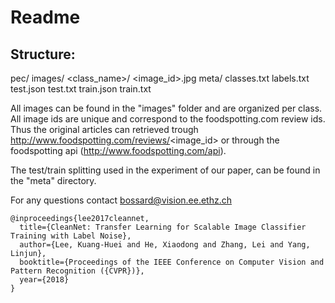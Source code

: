 Readme
=======

Structure:
----------
pec/
    images/
        <class_name>/
            <image_id>.jpg
    meta/
        classes.txt
        labels.txt
        test.json
        test.txt
        train.json
        train.txt

All images can be found in the "images" folder and are organized per class. All
image ids are unique and correspond to the foodspotting.com review ids. Thus
the original articles can retrieved trough
  http://www.foodspotting.com/reviews/<image_id>
or through the foodspotting api (http://www.foodspotting.com/api).

The test/train splitting used in the experiment of our paper, can be found in
the "meta" directory.

For any questions contact bossard@vision.ee.ethz.ch





```
@inproceedings{lee2017cleannet,
  title={CleanNet: Transfer Learning for Scalable Image Classifier Training with Label Noise},
  author={Lee, Kuang-Huei and He, Xiaodong and Zhang, Lei and Yang, Linjun},
  booktitle={Proceedings of the IEEE Conference on Computer Vision and Pattern Recognition ({CVPR})},
  year={2018}
}
```
